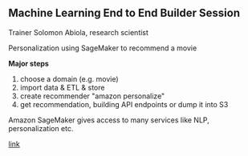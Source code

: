 ## Machine Learning End to End Builder Session
Trainer Solomon Abiola, research scientist 

Personalization using SageMaker to recommend a movie

**Major steps**
1. choose a domain (e.g. movie)
2. import data & ETL & store
3. create recommender "amazon personalize"
4. get recommendation, building API endpoints or dump it into S3

Amazon SageMaker gives access to many services like NLP, personalization etc. 

[link](https://aws.amazon.com/getting-started/hands-on/real-time-movie-recommendations-amazon-personalize/5/)